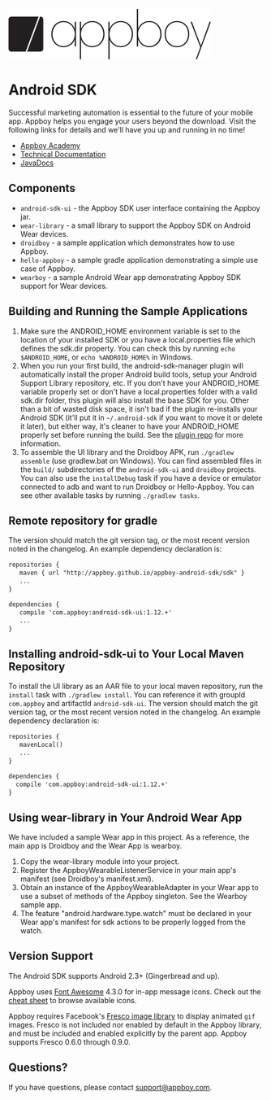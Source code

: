 ![Appboy Logo](https://github.com/Appboy/appboy-android-sdk/blob/master/Appboy_Logo_400x100.png)

# Android SDK

Successful marketing automation is essential to the future of your mobile app. Appboy helps you engage your users beyond the download. Visit the following links for details and we'll have you up and running in no time!

- [Appboy Academy](http://www.appboy.com/academy "Appboy Academy")
- [Technical Documentation](http://documentation.appboy.com "Appboy Technical Documentation")
- [JavaDocs](http://appboy.github.io/appboy-android-sdk/javadocs/ "Appboy Android SDK Class Documentation")

## Components

- `android-sdk-ui` - the Appboy SDK user interface containing the Appboy jar.
- `wear-library` - a small library to support the Appboy SDK on Android Wear devices.
- `droidboy` - a sample application which demonstrates how to use Appboy.
- `hello-appboy` - a sample gradle application demonstrating a simple use case of Appboy.
- `wearboy` - a sample Android Wear app demonstrating Appboy SDK support for Wear devices.

## Building and Running the Sample Applications

1. Make sure the ANDROID_HOME environment variable is set to the location of your installed SDK or you have a
   local.properties file which defines the sdk.dir property. You can check this by running `echo $ANDROID_HOME`, or
   `echo %ANDROID_HOME%` in Windows.
2. When you run your first build, the android-sdk-manager plugin will automatically install the proper Android build
   tools, setup your Android Support Library repository, etc. If you don't have your ANDROID_HOME variable properly set
   or don't have a local.properties folder with a valid sdk.dir folder, this plugin will also install the base SDK for
   you. Other than a bit of wasted disk space, it isn't bad if the plugin re-installs your Android SDK (it'll put it in
   `~/.android-sdk` if you want to move it or delete it later), but either way, it's cleaner to have your ANDROID_HOME
   properly set before running the build. See the [plugin repo](https://github.com/JakeWharton/sdk-manager-plugin) for
   more information.
3. To assemble the UI library and the Droidboy APK, run `./gradlew assemble` (use gradlew.bat on Windows). You can find
   assembled files in the `build/` subdirectories of the `android-sdk-ui` and `droidboy` projects. You can also
   use the `installDebug` task if you have a device or emulator connected to adb and want to run Droidboy or Hello-Appboy.
   You can see other available tasks by running `./gradlew tasks`.

## Remote repository for gradle
The version should match the git version tag, or the most recent version noted in the changelog. An example dependency declaration is:

```
repositories {
   maven { url "http://appboy.github.io/appboy-android-sdk/sdk" }
   ...
}
```

```
dependencies {
   compile 'com.appboy:android-sdk-ui:1.12.+'
   ...
}
```

## Installing android-sdk-ui to Your Local Maven Repository
To install the UI library as an AAR file to your local maven repository, run the `install` task with
`./gradlew install`. You can reference it with groupId `com.appboy` and artifactId `android-sdk-ui`. The version should
match the git version tag, or the most recent version noted in the changelog. An example dependency declaration is:


```
repositories {
   mavenLocal()
   ...
}
```

```
dependencies {
  compile 'com.appboy:android-sdk-ui:1.12.+'
}
```

## Using wear-library in Your Android Wear App
We have included a sample Wear app in this project. As a reference, the main app is Droidboy and the Wear App is wearboy.

1. Copy the wear-library module into your project.
2. Register the AppboyWearableListenerService in your main app's manifest (see Droidboy's manifest.xml).
3. Obtain an instance of the AppboyWearableAdapter in your Wear app to use a subset of methods of the Appboy singleton. See the Wearboy sample app.
4. The feature "android.hardware.type.watch" must be declared in your Wear app's manifest for sdk actions to be properly logged from the watch.


## Version Support

The Android SDK supports Android 2.3+ (Gingerbread and up).

Appboy uses [Font Awesome](http://fortawesome.github.io/Font-Awesome/) 4.3.0 for in-app message icons.  Check out the [cheat sheet](http://fortawesome.github.io/Font-Awesome/cheatsheet/) to browse available icons.

Appboy requires Facebook's [Fresco image library](https://github.com/facebook/fresco) to display animated `gif` images.  Fresco is not included nor enabled by default in the Appboy library, and must be included and enabled explicitly by the parent app. Appboy supports Fresco 0.6.0 through 0.9.0.

## Questions?

If you have questions, please contact [support@appboy.com](mailto:support@appboy.com).
